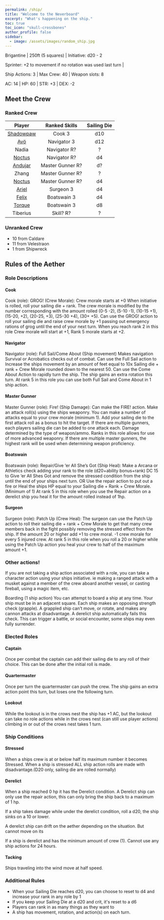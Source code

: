 ```yaml
---
permalink: /ship/
title: "Welcome to the Neverboard"
excerpt: "What's happening on the ship."
toc: true
toc_icon: "skull-crossbones"
author_profile: false
sidebar:
  - image: /assets/images/random_ship.jpg
---
```



Brigantine | 250ft (5 squares) | Initiative: d20 - 2

Sprinter: +2 to movement if no rotation was used last turn |

Ship Actions: 3 | Max Crew: 40 | Weapon slots: 8

AC: 14 | HP: 60  | STR: +3 | DEX: -2

## Meet the Crew

### Ranked Crew

|               Player               |  Ranked Skills   | Sailing Die |
|:----------------------------------:|:----------------:|:-----------:|
| [Shadowpaw](../players/shadowpaw/) |      Cook 3      |     d10     |
|       [Avö](../players/avo/)       |   Navigator 3    |     d12     |
|               Nadia                |   Navigator R?   |      ?      |
|    [Noctus](../players/noctus/)    |   Navigator R?   |     d4      |
|   [Andujar](../players/andujar/)   | Master Gunner R? |     d?      |
|               Zhang                | Master Gunner R? |      ?      |
|    [Noctus](../players/noctus/)    | Master Gunner R? |     d4      |
|     [Ariel](../players/ariel/)     |    Surgeon 3     |     d4      |
|     [Felix](../players/felix/)     |   Boatswain 3    |     d4      |
|    [Torque](../players/torque/)    |   Boatswain 3    |     d8      |
|              Tiberius              |    Skill? R?     |      ?      |




### Unranked Crew

  * 10 from Caldare
  * 11 from Velestraon
  * 1 from Shipwreck

## Rules of the Aether

### Role Descriptions 

#### Cook
Cook (role): GROG! (Crew Morale): Crew morale starts at +0 When initiative is rolled, roll your sailing die + rank. The crew morale is modified by the number corresponding with the amount rolled  (0-5 -2), (5-10 -1), (10-15 +1), (15-20, +2), (20-25, +3), (25-30 +4), (30+ +5). Can use the GROG! action to roll your sailing die and raise crew morale by +1 passing out emergency rations of grog until the end of your next turn. When you reach rank 2 in this role Crew morale will start at +1, Rank 5 morale starts at +2.

#### Navigator
Navigator (role): Full Sail/Come About (Ship movement) Makes navigation Survival or Acrobatics checks out of combat. Can use the Full Sail action to Increase the ships movement by an amount of feet equal to 10x Sailing die + rank + Crew Morale rounded down to the nearest 50. Can use the Come About Action to rapidly turn the ship. The ship gains an extra rotation this turn. At rank 5 in this role you can use both Full Sail and Come About in 1 ship action.

#### Master Gunner
Master Gunner (role): Fire! (Ship Damage): Can make the FIRE! action. Make an attack roll(s) using the ships weaponry. You can make a number of attacks equal to your crew morale (minimum 1). Add your sailing die to the first attack roll as a bonus to hit the target. If there are multiple gunners, each players sailing die can be added to one attack each. Damage determined by the type of weapon/ammo. Ranks in this role allows for use of more advanced weaponry. If there are multiple master gunners, the highest rank will be used when determining weapon proficiency.

#### Boatswain
Boatswain (role): Repair/Give ‘er All She’s Got (Ship Heal): Make a Arcana or Athletics check adding your rank to the role (d20+ability bonus+rank) DC 15 to Give ‘er All Shes Got and remove the stressed condition from the ship until the end of your ships next turn. OR Use the repair action to put out a fire or Heal the ships HP equal to your Sailing die + Rank + Crew Morale. (Minimum of 1) At rank 5 in this role when you use the Repair action on a derelict ship you heal it for the amount rolled instead of 1hp. 

#### Surgeon
Surgeon (role): Patch Up (Crew Heal): The surgeon can use the Patch Up action to roll their sailing die + rank + Crew Morale to get that many crew members back in the fight possibly removing the stressed effect from the ship. If the amount 20 or higher add +1 to crew moral. -1 crew morale for every 5 injured crew. At rank 5 in this role when you roll a 20 or higher while using the Patch Up action you heal your crew to half of the maximum amount +1.


### Other actions!

If you are not taking a ship action associated with a role, you can take a character action using your ships initiative. ie making a ranged attack with a musket against a member of the crew aboard another vessel, or casting fireball, using a magic item, etc.

Boarding (1 ship action) 
You can attempt to board a ship at any time. Your ship must be in an adjacent square. Each ship makes an opposing strength check (grapple). A grappled ship can’t move, or rotate, and makes any cannon attacks at disadvantage. A derelict ship automatically fails this check. This can trigger a battle, or social encounter, some ships may even fully surrender.

### Elected Roles

#### Captain 
Once per combat the captain can add their sailing die to any roll of their choice. This can be done after the initial roll is made. 

#### Quartermaster
Once per turn the quartermaster can push the crew. The ship gains an extra action point this turn, but loses one the following turn.

#### Lookout
While the lookout is in the crows nest the ship has +1 AC, but the lookout can take no role actions while in the crows nest (can still use player actions) climbing in or out of the crows nest takes 1 turn.


### Ship Conditions

#### Stressed
When a ships crew is at or below half its maximum number it becomes Stressed. When a ship is stressed ALL ship action rolls are made with disadvantage.(D20 only, sailing die are rolled normally)

#### Derelict
When a ship reached 0 hp it has the Derelict condition. A Derelict ship can only use the repair action, this can only bring the ship back to a maximum of 1 hp.

If a ship takes damage while under the derelict condition, roll a d20, the ship sinks on a 10 or lower.

A derelict ship can drift on the aether depending on the situation. But cannot move on its 

If a ship is derelict and has the minimum amount of crew (1). Cannot use any ship actions for 24 hours. 

#### Tacking
Ships traveling into the wind move at half speed.

### Additional Rules

* When your Sailing Die reaches d20, you can choose to reset to d4 and increase your rank in any role by 1
* If you keep your Sailing Die at a d20 and crit, it's reset to a d6
* Players can rank in as many things as they want to
* A ship has movement, rotation, and action(s) on each turn.